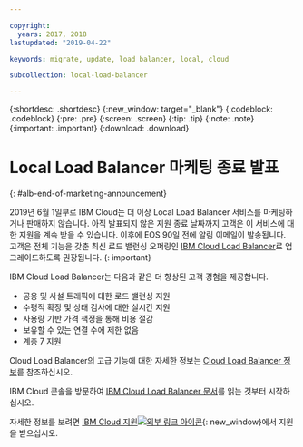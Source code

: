 ```yaml
---

copyright:
  years: 2017, 2018
lastupdated: "2019-04-22"

keywords: migrate, update, load balancer, local, cloud

subcollection: local-load-balancer

---
```


{:shortdesc: .shortdesc}
{:new_window: target="_blank"}
{:codeblock: .codeblock}
{:pre: .pre}
{:screen: .screen}
{:tip: .tip}
{:note: .note}
{:important: .important}
{:download: .download}

# Local Load Balancer 마케팅 종료 발표
{: #alb-end-of-marketing-announcement}

2019년 6월 1일부로 IBM Cloud는 더 이상 Local Load Balancer 서비스를 마케팅하거나 판매하지 않습니다. 아직 발표되지 않은 지원 종료 날짜까지 고객은 이 서비스에 대한 지원을 계속 받을 수 있습니다. 이후에 EOS 90일 전에 알림 이메일이 발송됩니다. 고객은 전체 기능을 갖춘 최신 로드 밸런싱 오퍼링인 [IBM Cloud Load Balancer](/docs/infrastructure/loadbalancer-service?topic=loadbalancer-service-getting-started)로 업그레이드하도록 권장됩니다.
{: important}

IBM Cloud Load Balancer는 다음과 같은 더 향상된 고객 경험을 제공합니다. 

* 공용 및 사설 트래픽에 대한 로드 밸런싱 지원
* 수평적 확장 및 상태 검사에 대한 실시간 지원
* 사용량 기반 가격 책정을 통해 비용 절감
* 보유할 수 있는 연결 수에 제한 없음
* 계층 7 지원

Cloud Load Balancer의 고급 기능에 대한 자세한 정보는 [Cloud Load Balancer 정보](/docs/infrastructure/loadbalancer-service?topic=loadbalancer-service-about-ibm-cloud-load-balancer)를 참조하십시오. 

IBM Cloud 콘솔을 방문하여 [IBM Cloud Load Balancer 문서](/docs/infrastructure/loadbalancer-service?topic=loadbalancer-service-getting-started)를 읽는 것부터 시작하십시오. 

자세한 정보를 보려면 [IBM Cloud 지원![외부 링크 아이콘](../../icons/launch-glyph.svg "외부 링크 아이콘")](https://www.ibm.com/cloud/support){: new_window}에서 지원을 받으십시오. 
